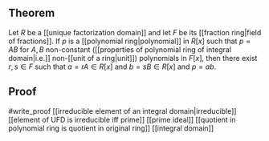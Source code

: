 ## Theorem
Let $R$ be a [[unique factorization domain]] and let $F$ be its [[fraction ring|field of fractions]]. If $p$ is a [[polynomial ring|polynomial]] in $R[x]$ such that $p=AB$ for $A,B$ non-constant ([[properties of polynomial ring of integral domain|i.e.]] non-[[unit of a ring|unit]]) polynomials  in $F[x]$, then there exist $r,s \in F$ such that $a = rA\in R[x]$ and $b=sB\in R[x]$ and $p=ab$.
## Proof
#write_proof [[irreducible element of an integral domain|irreducible]] [[element of UFD is irreducible iff prime]] [[prime ideal]] [[quotient in polynomial ring is quotient in original ring]] [[integral domain]] 